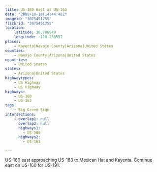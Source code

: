 ```yaml
---
title: US-160 East at US-163
date: "2008-10-18T14:44:48Z"
imageid: "3075451755"
flickrid: "3075451755"
location:
    latitude: 36.706949
    longitude: -110.250597
places:
    - Kayenta|Navajo County|Arizona|United States
counties:
    - Navajo County|Arizona|United States
countries:
    - United States
states:
    - Arizona|United States
highwaytypes:
    - US Highway
    - US Highway
highways:
    - US-160
    - US-163
tags:
    - Big Green Sign
intersections:
    - overlap1: null
      overlap2: null
      highways1:
        - US-160
      highways2:
        - US-163

---
```

US-160 east approaching US-163 to Mexican Hat and Kayenta. Continue east on US-160 for US-191.